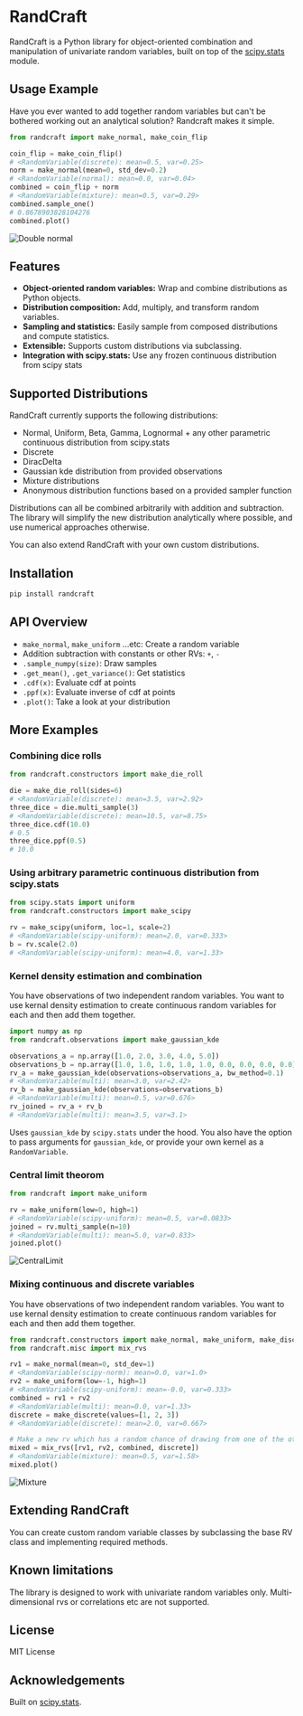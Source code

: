 # RandCraft

RandCraft is a Python library for object-oriented combination and manipulation of univariate random variables, built on top of the [scipy.stats](https://docs.scipy.org/doc/scipy/reference/stats.html) module.


## Usage Example
Have you ever wanted to add together random variables but can't be bothered working out an analytical solution?
Randcraft makes it simple.

```python
from randcraft import make_normal, make_coin_flip

coin_flip = make_coin_flip()
# <RandomVariable(discrete): mean=0.5, var=0.25>
norm = make_normal(mean=0, std_dev=0.2)
# <RandomVariable(normal): mean=0.0, var=0.04>
combined = coin_flip + norm 
# <RandomVariable(mixture): mean=0.5, var=0.29>
combined.sample_one()
# 0.8678903828104276
combined.plot()
```
![Double normal](https://github.com/RobbieKiwi/RandCraft/blob/68607c6a4cefb97aa5c94614ed0ff05901e6a45a/images/double_normal.png?raw=true)

## Features

- **Object-oriented random variables:** Wrap and combine distributions as Python objects.
- **Distribution composition:** Add, multiply, and transform random variables.
- **Sampling and statistics:** Easily sample from composed distributions and compute statistics.
- **Extensible:** Supports custom distributions via subclassing.
- **Integration with scipy.stats:** Use any frozen continuous distribution from scipy stats

## Supported Distributions

RandCraft currently supports the following distributions:

- Normal, Uniform, Beta, Gamma, Lognormal + any other parametric continuous distribution from scipy.stats
- Discrete
- DiracDelta
- Gaussian kde distribution from provided observations
- Mixture distributions
- Anonymous distribution functions based on a provided sampler function

Distributions can all be combined arbitrarily with addition and subtraction.
The library will simplify the new distribution analytically where possible, and use numerical approaches otherwise.

You can also extend RandCraft with your own custom distributions.

## Installation

```bash
pip install randcraft
```

## API Overview

- `make_normal`, `make_uniform` ...etc: Create a random variable
- Addition subtraction with constants or other RVs: `+`, `-`
- `.sample_numpy(size)`: Draw samples
- `.get_mean()`, `.get_variance()`: Get statistics
- `.cdf(x)`: Evaluate cdf at points
- `.ppf(x)`: Evaluate inverse of cdf at points
- `.plot()`: Take a look at your distribution

## More Examples
### Combining dice rolls
```python
from randcraft.constructors import make_die_roll

die = make_die_roll(sides=6)
# <RandomVariable(discrete): mean=3.5, var=2.92>
three_dice = die.multi_sample(3)
# <RandomVariable(discrete): mean=10.5, var=8.75>
three_dice.cdf(10.0)
# 0.5
three_dice.ppf(0.5)
# 10.0
```

### Using arbitrary parametric continuous distribution from scipy.stats
```python
from scipy.stats import uniform
from randcraft.constructors import make_scipy

rv = make_scipy(uniform, loc=1, scale=2)
# <RandomVariable(scipy-uniform): mean=2.0, var=0.333>
b = rv.scale(2.0)
# <RandomVariable(scipy-uniform): mean=4.0, var=1.33>
```

### Kernel density estimation and combination
You have observations of two independent random variables. You want to use kernal density estimation to create continuous random variables for each and then add them together.
```python
import numpy as np
from randcraft.observations import make_gaussian_kde

observations_a = np.array([1.0, 2.0, 3.0, 4.0, 5.0])
observations_b = np.array([1.0, 1.0, 1.0, 1.0, 1.0, 0.0, 0.0, 0.0, 0.0])
rv_a = make_gaussian_kde(observations=observations_a, bw_method=0.1)
# <RandomVariable(multi): mean=3.0, var=2.42>
rv_b = make_gaussian_kde(observations=observations_b)
# <RandomVariable(multi): mean=0.5, var=0.676>
rv_joined = rv_a + rv_b
# <RandomVariable(multi): mean=3.5, var=3.1>
```
Uses `gaussian_kde` by `scipy.stats` under the hood. You also have the option to pass arguments for `gaussian_kde`, or provide your own kernel as a `RandomVariable`.

### Central limit theorom
```python
from randcraft import make_uniform

rv = make_uniform(low=0, high=1)
# <RandomVariable(scipy-uniform): mean=0.5, var=0.0833>
joined = rv.multi_sample(n=10)
# <RandomVariable(multi): mean=5.0, var=0.833>
joined.plot()
```
![CentralLimit](https://github.com/RobbieKiwi/RandCraft/blob/f701111797b1904901bbf6fe9a62620327d5ebcf/images/central_limit.png?raw=true)


### Mixing continuous and discrete variables
You have observations of two independent random variables. You want to use kernal density estimation to create continuous random variables for each and then add them together.
```python
from randcraft.constructors import make_normal, make_uniform, make_discrete
from randcraft.misc import mix_rvs

rv1 = make_normal(mean=0, std_dev=1)
# <RandomVariable(scipy-norm): mean=0.0, var=1.0>
rv2 = make_uniform(low=-1, high=1)
# <RandomVariable(scipy-uniform): mean=-0.0, var=0.333>
combined = rv1 + rv2
# <RandomVariable(multi): mean=0.0, var=1.33>
discrete = make_discrete(values=[1, 2, 3])
# <RandomVariable(discrete): mean=2.0, var=0.667>

# Make a new rv which has a random chance of drawing from one of the other 4 rvs
mixed = mix_rvs([rv1, rv2, combined, discrete])
# <RandomVariable(mixture): mean=0.5, var=1.58>
mixed.plot()
```
![Mixture](https://github.com/RobbieKiwi/RandCraft/blob/f701111797b1904901bbf6fe9a62620327d5ebcf/images/mixture.png?raw=true)

## Extending RandCraft

You can create custom random variable classes by subclassing the base RV class and implementing required methods.

## Known limitations

The library is designed to work with univariate random variables only. Multi-dimensional rvs or correlations etc are not supported.

## License

MIT License

## Acknowledgements

Built on [scipy.stats](https://docs.scipy.org/doc/scipy/reference/stats.html).
